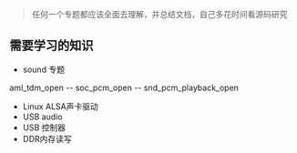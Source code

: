 
> 任何一个专题都应该全面去理解，并总结文档，自己多花时间看源码研究

## 需要学习的知识

- sound 专题

aml_tdm_open  --  soc_pcm_open  --  snd_pcm_playback_open

- Linux ALSA声卡驱动
- USB audio
- USB 控制器
- DDR内存读写
